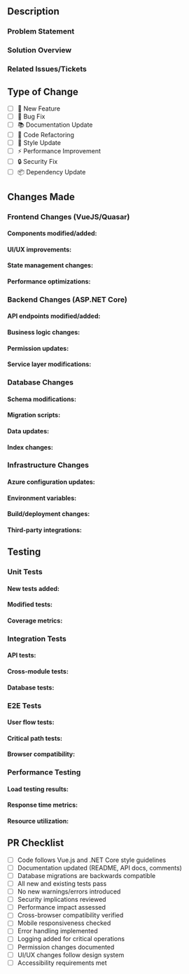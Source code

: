 ## Description

### Problem Statement
<!-- Describe the problem this PR addresses -->

### Solution Overview
<!-- Provide a high-level overview of your solution -->

### Related Issues/Tickets
<!-- List any related tickets, issues, or dependencies -->

## Type of Change
<!-- Select all that apply by adding an 'x' between the brackets -->
- [ ] 🚀 New Feature
- [ ] 🐛 Bug Fix
- [ ] 📚 Documentation Update
- [ ] 🔧 Code Refactoring
- [ ] 🎨 Style Update
- [ ] ⚡ Performance Improvement
- [ ] 🔒 Security Fix
- [ ] 📦 Dependency Update

## Changes Made

### Frontend Changes (VueJS/Quasar)
#### Components modified/added:
<!-- List modified or new components -->

#### UI/UX improvements:
<!-- Describe UI/UX changes -->

#### State management changes:
<!-- Detail Vuex/state management modifications -->

#### Performance optimizations:
<!-- List performance improvements -->

### Backend Changes (ASP.NET Core)
#### API endpoints modified/added:
<!-- List API changes -->

#### Business logic changes:
<!-- Describe business logic modifications -->

#### Permission updates:
<!-- Detail permission system changes -->

#### Service layer modifications:
<!-- List service layer changes -->

### Database Changes
#### Schema modifications:
<!-- List schema changes -->

#### Migration scripts:
<!-- Detail migration scripts -->

#### Data updates:
<!-- Describe data modifications -->

#### Index changes:
<!-- List index modifications -->

### Infrastructure Changes
#### Azure configuration updates:
<!-- List Azure config changes -->

#### Environment variables:
<!-- Detail env var changes -->

#### Build/deployment changes:
<!-- Describe CI/CD modifications -->

#### Third-party integrations:
<!-- List integration changes -->

## Testing

### Unit Tests
#### New tests added:
<!-- List new unit tests -->

#### Modified tests:
<!-- Detail modified tests -->

#### Coverage metrics:
<!-- Provide test coverage data -->

### Integration Tests
#### API tests:
<!-- List API test changes -->

#### Cross-module tests:
<!-- Detail cross-module testing -->

#### Database tests:
<!-- Describe database testing -->

### E2E Tests
#### User flow tests:
<!-- List user flow tests -->

#### Critical path tests:
<!-- Detail critical path testing -->

#### Browser compatibility:
<!-- List browser testing -->

### Performance Testing
#### Load testing results:
<!-- Provide load test data -->

#### Response time metrics:
<!-- List performance metrics -->

#### Resource utilization:
<!-- Detail resource usage -->

## PR Checklist
<!-- Verify all requirements are met by adding an 'x' between the brackets -->
- [ ] Code follows Vue.js and .NET Core style guidelines
- [ ] Documentation updated (README, API docs, comments)
- [ ] Database migrations are backwards compatible
- [ ] All new and existing tests pass
- [ ] No new warnings/errors introduced
- [ ] Security implications reviewed
- [ ] Performance impact assessed
- [ ] Cross-browser compatibility verified
- [ ] Mobile responsiveness checked
- [ ] Error handling implemented
- [ ] Logging added for critical operations
- [ ] Permission changes documented
- [ ] UI/UX changes follow design system
- [ ] Accessibility requirements met